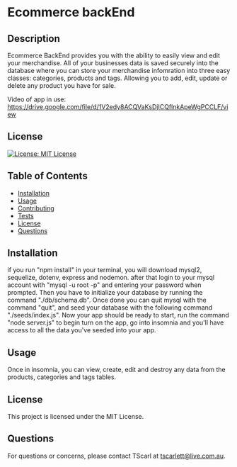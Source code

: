 # Ecommerce backEnd

## Description

Ecommerce BackEnd provides you with the ability to easily view and edit your merchandise. All of your businesses data is saved securely into the database where you can store your merchandise infomration into three easy classes: categories, products and tags. Allowing you to add, edit, update or delete any product you have for sale.

Video of app in use: https://drive.google.com/file/d/1V2edy8ACQVaKsDjICQflnkApeWgPCCLF/view

## License

[![License: MIT License](https://img.shields.io/badge/MIT-License-blue.svg)](https://opensource.org/licenses/MITLicense)

## Table of Contents

- [Installation](#installation)
- [Usage](#usage)
- [Contributing](#contributing)
- [Tests](#tests)
- [License](#license)
- [Questions](#questions)

## Installation

if you run "npm install" in your terminal, you will download mysql2, sequelize, dotenv, express and nodemon. after that login to your mysql account with "mysql -u root -p" and entering your password when prompted. Then you have to initialize your database by running the command "./db/schema.db". Once done you can quit mysql with the command "quit", and seed your database with the following command "./seeds/index.js". Now your app should be ready to start, run the command "node server.js" to begin turn on the app, go into insomnia and you'll have access to all the data you've seeded into your app.

## Usage

Once in insomnia, you can view, create, edit and destroy any data from the products, categories and tags tables.

## License

This project is licensed under the MIT License.

## Questions

For questions or concerns, please contact TScarl at tscarlett@live.com.au.
